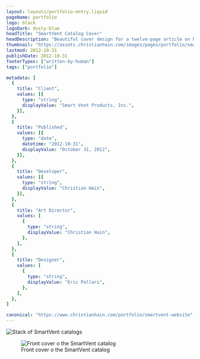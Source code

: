 ```yaml
---
layout: layouts/portfolio-entry.liquid
pageName: portfolio
logo: black
logoDark: dusty-blue
headTitle: "SmartVent Catalog Cover"
headDescription: "Beautiful cover design for a twelve-page article on how to protect commercial buildings from flood damage. This simple design and product feature helps offset dense but important content within."
thumbnail: "https://assets.christianhain.com/images/pages/portfolio/smartvent-catalog-cover/svbooksthumbnail20130422.webp"
lastmod: 2012-10-31
publishDate: 2012-10-31
footerTypes: ["written-by-human"]
tags: ["portfolio"]

metadata: [
  {
    title: "Client",
    values: [{
      type: "string",
      displayValue: "Smart Vent Products, Inc.",
    }],
  },
  {
    title: "Published",
    values: [{
      type: "date",
      datetime: "2012-10-31",
      displayValue: "October 31, 2012",
    }],
  },
  {
    title: "Developer",
    values: [{
      type: "string",
      displayValue: "Christian Hain",
    }],
  },
  {
    title: "Art Director",
    values: [
      {
        type: "string",
        displayValue: "Christian Hain",
      },
    ],
  },
  {
    title: "Designer",
    values: [
      {
        type: "string",
        displayValue: "Eric Pollari",
      },
    ],
  },
]

canonical: "https://www.christianhain.com/portfolio/smartvent-website"
---
```


![Stack of SmartVent catalogs](https://assets.christianhain.com/images/pages/portfolio/smartvent-catalog-cover/svbooks20121114.webp)

<figure data-theme="polaroid">
  <img 
    alt="Front cover o the SmartVent catalog" 
    src="https://assets.christianhain.com/images/pages/portfolio/smartvent-catalog-cover/svcover20121114.webp"
  >
  <figcaption>Front cover o the SmartVent catalog</figcaption>
</figure>
